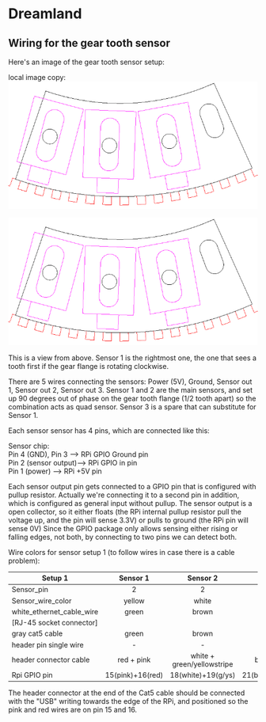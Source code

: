 Dreamland
=========
## Wiring for the gear tooth sensor 

Here's an image of the gear tooth sensor setup:  

local image copy:  
![Gearsensor setup](gearsensor_plate.png?raw=true)

![Gearsensor setup](https://github.com/Dreamland2015/Dreamland/blob/master/sensorDemo/gear/gearsensor_plate.png?raw=true)

This is a view from above.
Sensor 1 is the rightmost one, the one that sees a tooth first if the gear flange is rotating clockwise.

There are 5 wires connecting the sensors: Power (5V), Ground, Sensor out 1, Sensor out 2, Sensor out 3. Sensor 1 and 2 are the main sensors, and set up 90 degrees out of phase on the gear tooth flange (1/2 tooth apart) so the combination acts as quad sensor.
Sensor 3 is a spare that can substitute for Sensor 1.

Each sensor sensor has 4 pins, which are connected like this:

Sensor chip:\
Pin 4 (GND), Pin 3 -->  RPi GPIO Ground pin\
Pin 2 (sensor output)--> RPi GPIO in pin\
Pin 1 (power) --> RPi +5V pin

Each sensor output pin gets connected to a GPIO pin that is configured with pullup resistor. Actually we're connecting it to a second pin in addition, which is configured as general input without pullup. The sensor output is a open collector, so it either floats (the RPi internal pullup resistor pull the voltage up, and the pin will sense 3.3V) or pulls to ground (the RPi pin will sense 0V)
Since the GPIO package only allows sensing either rising or falling edges, not both, by connecting to two pins we can detect both.

Wire colors for sensor setup 1 (to follow wires in case there is a cable problem):

| Setup 1                   |     Sensor 1     |          Sensor 2          |       Sensor 3      |  Power |     Ground     |
|---------------------------|:----------------:|:--------------------------:|:-------------------:|:------:|:--------------:|
| Sensor_pin                |         2        |              2             |          2          |    1   |        4       |
| Sensor_wire_color         |      yellow      |            white           |         blue        |   red  |      black     |
| white_ethernet_cable_wire |       green      |            brown           |         blue        | orange | 4x_white_wires |
| [RJ-45 socket connector]  |                  |                            |                     |        |                |
| gray cat5 cable           |       green      |            brown           |         blue        | orange | 4x_white_wires |
| header pin single wire    |         -        |              -             |          -          |   red  |        -       |
| header connector cable    |    red + pink    | white + green/yellowstripe |    brown + black    |    -   |      green     |
| Rpi GPIO pin              | 15(pink)+16(red) |     18(white)+19(g/ys)     | 21(brown)+22(black) | 2 or 4 |                |

The header connector at the end of the Cat5 cable should be connected with the "USB" writing towards the edge of the RPi, and positioned so the pink and red wires are on pin 15 and 16.
